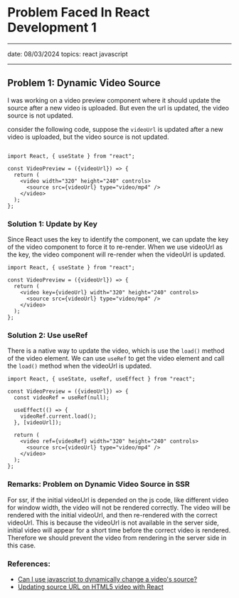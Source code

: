 # Problem Faced In React Development 1

---

date: 08/03/2024
topics: react javascript 

---

## Problem 1: Dynamic Video Source

I was working on a video preview component where it should update the source after a new video is uploaded. But even the url is updated, the video source is not updated. 

consider the following code, suppose the `videoUrl` is updated after a new video is uploaded, but the video source is not updated.

```tsx

import React, { useState } from "react";

const VideoPreview = ({videoUrl}) => {
  return (
    <video width="320" height="240" controls>
      <source src={videoUrl} type="video/mp4" />
    </video>
  );
};
```

### Solution 1: Update by Key

Since React uses the key to identify the component, we can update the key of the video component to force it to re-render. When we use videoUrl as the key, the video component will re-render when the videoUrl is updated.

```tsx
import React, { useState } from "react";

const VideoPreview = ({videoUrl}) => {
  return (
    <video key={videoUrl} width="320" height="240" controls>
      <source src={videoUrl} type="video/mp4" />
    </video>
  );
};
```

### Solution 2: Use useRef

There is a native way to update the video, which is use the `load()` method of the video element. We can use `useRef` to get the video element and call the `load()` method when the videoUrl is updated.

```tsx
import React, { useState, useRef, useEffect } from "react";

const VideoPreview = ({videoUrl}) => {
  const videoRef = useRef(null);

  useEffect(() => {
    videoRef.current.load();
  }, [videoUrl]);

  return (
    <video ref={videoRef} width="320" height="240" controls>
      <source src={videoUrl} type="video/mp4" />
    </video>
  );
};
```

### Remarks: Problem on Dynamic Video Source in SSR

For ssr, if the initial videoUrl is depended on the js code, like different video for window width, the video will not be rendered correctly. The video will be rendered with the initial videoUrl, and then re-rendered with the correct videoUrl. This is because the videoUrl is not available in the server side, initial video will appear for a short time before the correct video is rendered. Therefore we should prevent the video from rendering in the server side in this case.

### References:
- [Can I use javascript to dynamically change a video's source?](https://stackoverflow.com/questions/3732562/can-i-use-javascript-to-dynamically-change-a-videos-source)
- [Updating source URL on HTML5 video with React](https://stackoverflow.com/questions/41303012/updating-source-url-on-html5-video-with-react)


